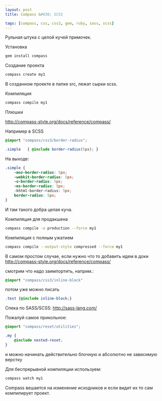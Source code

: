 ```yaml
---
layout: post
title: Compass &#038; SCSS

tags: [compass, css, css3, gem, ruby, sass, scss]
---
```


Рульная штука с целой кучей примочек.

Установка

```sh
gem install compass
```

Создание проекта

```sh
compass create my1
```

В созданном проекте в папке src, лежат сырки scss.

Компиляция

```sh
compass compile my1
```

Плюшки

http://compass-style.org/docs/reference/compass/

Например в SCSS

```scss
@import "compass/css3/border-radius";

.simple   { @include border-radius(5px); }
```

На выходе:

```css
.simple {
    -moz-border-radius: 5px;
    -webkit-border-radius: 5px;
    -o-border-radius: 5px;
    -ms-border-radius: 5px;
    -khtml-border-radius: 5px;
    border-radius: 5px;
}
```

И там такого добра целая куча.

Компиляция для продакшена

```sh
compass compile -e production --force my1
```

Компиляция с полным ужатием

```sh
compass compile --output-style compressed --force my1
```

В самом простом случае, если нужно что то добавить идем в доки http://compass-style.org/docs/reference/compass/

смотрим что надо заимпортить, наприм.:

```scss
@import "compass/css3/inline-block"
```

потом уже можно писать

```scss
.test {@include inline-block;}
```

Спека по SASS/SCSS: http://sass-lang.com/

Пожалуй самое прикольное:

```scss
@import "compass/reset/utilities";

.my {
    @include nested-reset;
}
```

и можно начинать действительно блочную и абсолютно не зависимую верстку

Для беспрерывной компиляции используем:

```sh
compass watch my1
```

Compass вешается на изменение исходников и если видит их то сам компилирует проект.
